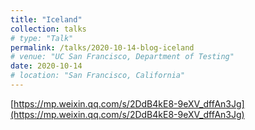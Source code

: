 ```yaml
---
title: "Iceland"
collection: talks
# type: "Talk"
permalink: /talks/2020-10-14-blog-iceland
# venue: "UC San Francisco, Department of Testing"
date: 2020-10-14
# location: "San Francisco, California"
---
```


[https://mp.weixin.qq.com/s/2DdB4kE8-9eXV_dffAn3Jg](https://mp.weixin.qq.com/s/2DdB4kE8-9eXV_dffAn3Jg)

